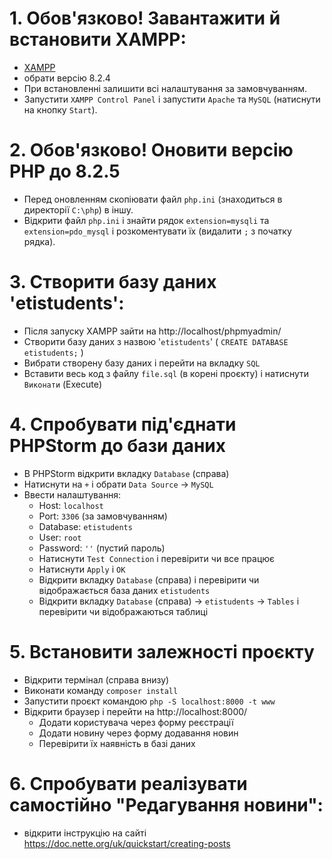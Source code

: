 # 1. Обов'язково! Завантажити й встановити XAMPP:
 - [XAMPP](https://www.apachefriends.org/ru/index.html)
 - обрати версію 8.2.4
 - При встановленні залишити всі налаштування за замовчуванням.
 - Запустити `XAMPP Control Panel` і запустити `Apache` та `MySQL` (натиснути на кнопку `Start`).
# 2. Обов'язково! Оновити версію РНР до 8.2.5
 - Перед оновленням скопіювати файл `php.ini` (знаходиться в директорії `C:\php`) в іншу.
 - Відкрити файл `php.ini` і знайти рядок `extension=mysqli` та `extension=pdo_mysql` і розкоментувати їх (видалити `;` з початку рядка).
# 3. Створити базу даних 'etistudents':
 - Після запуску XAMPP зайти на http://localhost/phpmyadmin/
 - Створити базу даних з назвою '`etistudents`' ( `CREATE DATABASE etistudents;` )
 - Вибрати створену базу даних і перейти на вкладку `SQL`
 - Вставити весь код з файлу `file.sql` (в корені проєкту) і натиснути `Виконати` (Execute)
# 4. Спробувати під'єднати PHPStorm до бази даних
 - В PHPStorm відкрити вкладку `Database` (справа)
 - Натиснути на `+` і обрати `Data Source` -> `MySQL`
 - Ввести налаштування:
    - Host: `localhost`
    - Port: `3306` (за замовчуванням)
    - Database: `etistudents`
    - User: `root`
    - Password: `''` (пустий пароль)
    - Натиснути `Test Connection` і перевірити чи все працює
    - Натиснути `Apply` і `OK`
    - Відкрити вкладку `Database` (справа) і перевірити чи відображається база даних `etistudents`
    - Відкрити вкладку `Database` (справа) -> `etistudents` -> `Tables` і перевірити чи відображаються таблиці
 # 5. Встановити залежності проєкту
   - Відкрити термінал (справа внизу)
   - Виконати команду `composer install`
   - Запустити проєкт командою `php -S localhost:8000 -t www`
   - Відкрити браузер і перейти на http://localhost:8000/
     - Додати користувача через форму реєстрації
     - Додати новину через форму додавання новин
     - Перевірити їх наявність в базі даних
# 6. Спробувати реалізувати самостійно "Редагування новини":
   - відкрити інструкцію на сайті https://doc.nette.org/uk/quickstart/creating-posts
